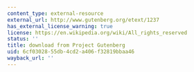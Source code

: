 ```yaml
---
content_type: external-resource
external_url: http://www.gutenberg.org/etext/1237
has_external_license_warning: true
license: https://en.wikipedia.org/wiki/All_rights_reserved
status: ''
title: download from Project Gutenberg
uid: 6cf03028-55db-4cd2-a406-f32819bbaa46
wayback_url: ''
---
```

